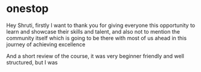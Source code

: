 # onestop
Hey Shruti, firstly I want to thank you for giving everyone this opportunity to learn and showcase their skills and talent, and also not to mention the community itself which is going to be there with most of us ahead in this journey of achieving excellence

And a short review of the course, it was very beginner friendly and well structured, but I was 
